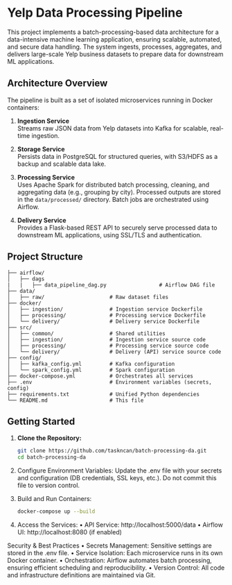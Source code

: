 # Yelp Data Processing Pipeline

This project implements a batch-processing-based data architecture for a data-intensive machine learning application, ensuring scalable, automated, and secure data handling. The system ingests, processes, aggregates, and delivers large-scale Yelp business datasets to prepare data for downstream ML applications.

## Architecture Overview

The pipeline is built as a set of isolated microservices running in Docker containers:

1. **Ingestion Service**  
   Streams raw JSON data from Yelp datasets into Kafka for scalable, real-time ingestion.

2. **Storage Service**  
   Persists data in PostgreSQL for structured queries, with S3/HDFS as a backup and scalable data lake.

3. **Processing Service**  
   Uses Apache Spark for distributed batch processing, cleaning, and aggregating data (e.g., grouping by city). Processed outputs are stored in the `data/processed/` directory. Batch jobs are orchestrated using Airflow.

4. **Delivery Service**  
   Provides a Flask-based REST API to securely serve processed data to downstream ML applications, using SSL/TLS and authentication.

## Project Structure
	├── airflow/                        
	│   ├── dags
	|	|	├── data_pipeline_dag.py                 # Airflow DAG file
	├── data/                        
	│   ├── raw/                     # Raw dataset files
	├── docker/                      
	│   ├── ingestion/               # Ingestion service Dockerfile
	│   ├── processing/              # Processing service Dockerfile
	│   └── delivery/                # Delivery service Dockerfile
	├── src/                         
	│   ├── common/                  # Shared utilities
	│   ├── ingestion/               # Ingestion service source code
	│   ├── processing/              # Processing service source code
	│   └── delivery/                # Delivery (API) service source code
	├── config/                      
	│   ├── kafka_config.yml         # Kafka configuration
	│   └── spark_config.yml         # Spark configuration
	├── docker-compose.yml           # Orchestrates all services
	├── .env                         # Environment variables (secrets, config)
	├── requirements.txt             # Unified Python dependencies
	└── README.md                    # This file

## Getting Started

1. **Clone the Repository:**
   ```bash
   git clone https://github.com/taskncan/batch-processing-da.git
   cd batch-processing-da
   ```
2.	Configure Environment Variables:
  Update the .env file with your secrets and configuration (DB credentials, SSL keys, etc.). Do not commit this file to version control.

4.	Build and Run Containers:
     ```bash
    docker-compose up --build
    ```
5.	Access the Services:
   • API Service: http://localhost:5000/data
   • Airflow UI: http://localhost:8080 (if enabled)

Security & Best Practices
	• Secrets Management: Sensitive settings are stored in the .env file.
	• Service Isolation: Each microservice runs in its own Docker container.
	• Orchestration: Airflow automates batch processing, ensuring efficient scheduling and reproducibility.
	• Version Control: All code and infrastructure definitions are maintained via Git.
